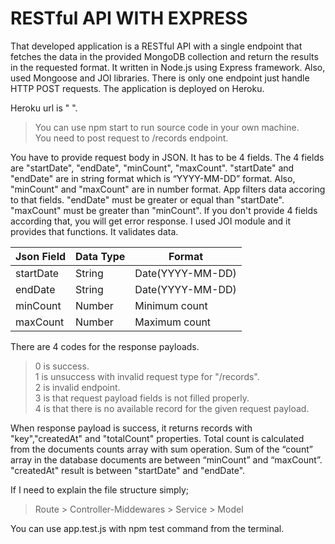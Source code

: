 # RESTful API WITH EXPRESS
That developed application is a RESTful API with a single endpoint that fetches the data in the provided MongoDB collection and return the results in the requested format. It written in Node.js using Express framework. Also, used Mongoose and JOI libraries. There is only one endpoint just handle HTTP POST requests. The application is deployed on Heroku. 

Heroku url is " ". 

> You can use npm start to run source code in your own machine.<br>
> You need to post request to /records endpoint. 

You have to provide request body in JSON. It has to be 4 fields. The 4 fields are "startDate",  "endDate", "minCount", "maxCount".   "startDate" and "endDate" are in string format which is “YYYY-MM-DD” format. Also, "minCount" and "maxCount" are in number format.  App filters data accoring to that fields. "endDate" must be greater or equal than "startDate". "maxCount" must be greater than "minCount". If you don't provide 4 fields according that, you will get error response. I used JOI module and it provides that functions. It validates data.

Json Field | Data Type | Format
----------|---------- |------------
startDate | String |	Date(YYYY-MM-DD)
endDate   | String |	Date(YYYY-MM-DD)
minCount  |	Number |	Minimum count
maxCount  |	Number |	Maximum count

There are 4 codes for the response payloads.
> 0 is success. <br> 
> 1 is unsuccess with invalid request type for "/records". <br>
> 2 is invalid endpoint. <br>
> 3 is that request payload fields is not filled properly. <br>
> 4 is that there is no available record for the given request payload.

When response payload is success, it returns records with "key","createdAt" and "totalCount" properties. Total count is calculated from the documents counts array with sum operation. Sum of the “count” array in the database documents are between “minCount” and “maxCount”. "createdAt" result is between  "startDate" and "endDate".

If I need to explain the file structure simply;
> Route > Controller-Middewares > Service > Model

You can use app.test.js with npm test command from the terminal.

